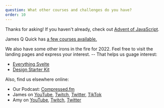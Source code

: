 ```yaml
---
question: What other courses and challenges do you have?
order: 10
---
```


Thanks for asking! If you haven't already, check out [Advent of JavaScript](http://adventofjs.com).

James Q Quick has [a few courses available.](https://www.jamesqquick.com/courses/)

We also have some other irons in the fire for 2022. Feel free to visit the landing pages and express your interest. -- That helps us guage interest:

- [Everything Svelte](https://selfteachme.ck.page/2d397a71eb)
- [Design Starter Kit](https://selfteachme.ck.page/8ead2399a3)
  <!-- - [100 Days of Code](http://) -->
  <!-- - [Webflow and Automation]() -->
  <!-- - [Headless WordPress]() -->
  <!-- - [UI / UX for Everyone]() -->
  <!-- - [Building an App from Scratch]() -->
  <!-- - [Layout Challenge]() -->
  <!-- - [Unboring Bootcamp](http://unboringbootcamp.com) -->
  <!-- - [CSS for Advanced Beginners]() -->
  <!-- - [Projects for Developers]() -->

Also, find us elsewhere online:

- Our Podcast: [Compressed.fm](http://compressed.fm)
- James on [YouTube](http://youtube.com/c/jamesqquick), [Twitch](http://twitch.tv/jamesqquick), [Twitter](http://twitter.com/jamesqquick), [TikTok](http://tiktok.com/jamesqquick)
- Amy on [YouTube](http://youtube.com/c/selfteachme), [Twitch](http://twitch.tv/selfteachme), [Twitter](http://twitter.com/selfteachme)
